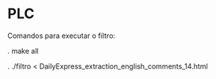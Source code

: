 # PLC

Comandos para executar o filtro:

  . make all
  
  . ./filtro < DailyExpress_extraction_english_comments_14.html 
